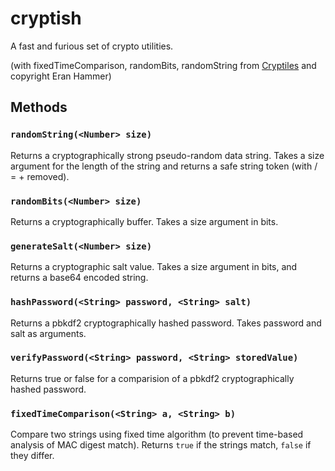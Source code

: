 cryptish
=========

A fast and furious set of crypto utilities.

(with fixedTimeComparison, randomBits, randomString from [Cryptiles](https://github.com/hueniverse/cryptiles) and copyright Eran Hammer)

## Methods

### `randomString(<Number> size)`
Returns a cryptographically strong pseudo-random data string. Takes a size argument for the length of the string and returns a safe string token (with / = + removed).

### `randomBits(<Number> size)`
Returns a cryptographically buffer. Takes a size argument in bits.

### `generateSalt(<Number> size)`
Returns a cryptographic salt value. Takes a size argument in bits, and returns a base64 encoded string.

### `hashPassword(<String> password, <String> salt)`
Returns a pbkdf2 cryptographically hashed password. Takes password and salt as arguments.

### `verifyPassword(<String> password, <String> storedValue)`
Returns true or false for a comparision of a pbkdf2 cryptographically hashed password.

### `fixedTimeComparison(<String> a, <String> b)`
Compare two strings using fixed time algorithm (to prevent time-based analysis of MAC digest match). Returns `true` if the strings match, `false` if they differ.
